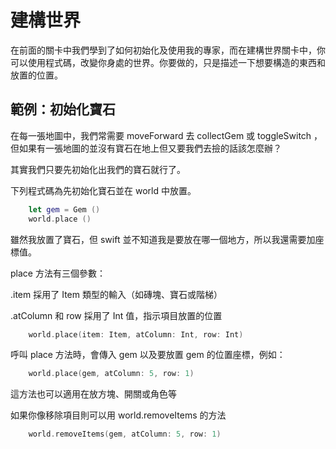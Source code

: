 # 建構世界

在前面的關卡中我們學到了如何初始化及使用我的專家，而在建構世界關卡中，你可以使用程式碼，改變你身處的世界。你要做的，只是描述一下想要構造的東西和放置的位置。

## 範例：初始化寶石

在每一張地圖中，我們常需要 moveForward 去 collectGem 或 toggleSwitch ，但如果有一張地圖的並沒有寶石在地上但又要我們去撿的話該怎麼辦？

其實我們只要先初始化出我們的寶石就行了。

下列程式碼為先初始化寶石並在 world 中放置。
```swift linenums="1"
    let gem = Gem ()
    world.place ()
```
雖然我放置了寶石，但 swift 並不知道我是要放在哪一個地方，所以我還需要加座標值。

place 方法有三個參數：

.item 採用了 Item 類型的輸入（如磚塊、寶石或階梯）

.atColumn 和 row 採用了 Int 值，指示項目放置的位置

```swift linenums="1"
    world.place(item: Item, atColumn: Int, row: Int)
```


呼叫 place 方法時，會傳入 gem 以及要放置 gem 的位置座標，例如：

```swift linenums="1"
    world.place(gem, atColumn: 5, row: 1)
```
這方法也可以適用在放方塊、開關或角色等

如果你像移除項目則可以用 world.removeItems 的方法

```swift linenums="1"
    world.removeItems(gem, atColumn: 5, row: 1)
```
